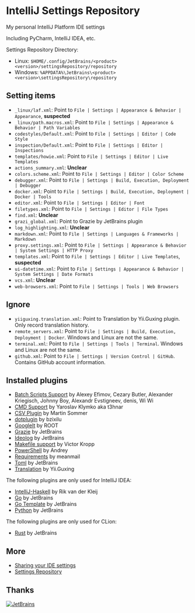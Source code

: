 # IntelliJ Settings Repository

My personal IntelliJ Platform IDE settings

Including PyCharm, IntelliJ IDEA, etc.

Settings Repository Directory:

- Linux: `$HOME/.config/JetBrains/<product><version>/settingsRepository/repository`
- Windows: `%APPDATA%\JetBrains\<product><version>\settingsRepository\repository`

## Setting items

- `_linux/laf.xml`: Point to `File | Settings | Appearance & Behavior | Appearance`, **suspected**
- `_linux/path.macros.xml`: Point to `File | Settings | Appearance & Behavior | Path Variables`
- `codestyles/Default.xml`: Point to `File | Settings | Editor | Code Style`
- `inspection/Default.xml`: Point to `File | Settings | Editor | Inspections`
- `templates/howie.xml`: Point to `File | Settings | Editor | Live Templates`
- `actions_summary.xml`: **Unclear**
- `colors.scheme.xml`: Point to `File | Settings | Editor | Color Scheme`
- `debugger.xml`: Point to `File | Settings | Build, Execution, Deployment | Debugger`
- `docker.xml`: Point to `File | Settings | Build, Execution, Deployment | Docker | Tools`
- `editor.xml`: Point to `File | Settings | Editor | Font`
- `filetypes.xml`: Point to `File | Settings | Editor | File Types`
- `find.xml`: **Unclear**
- `grazi_global.xml`: Point to Grazie by JetBrains plugin
- `log_highlighting.xml`: **Unclear**
- `markdown.xml`: Point to `File | Settings | Languages & Frameworks | Markdown`
- `proxy.settings.xml`: Point to `File | Settings | Appearance & Behavior | System Settings | HTTP Proxy`
- `templates.xml`: Point to `File | Settings | Editor | Live Templates`, **suspected**
- `ui-datetime.xml`: Point to `File | Settings | Appearance & Behavior | System Settings | Date Formats`
- `vcs.xml`: **Unclear**
- `web-browsers.xml`: Point to `File | Settings | Tools | Web Browsers`

## Ignore

- `yiiguxing.translation.xml`: Point to Translation by Yii.Guxing plugin. Only record translation history.
- `remote_servers.xml`: Point to `File | Settings | Build, Execution, Deployment | Docker`. Windows and Linux are not the same.
- `terminal.xml`: Point to `File | Settings | Tools | Terminal`. Windows and Linux are not the same.
- `github.xml`: Point to `File | Settings | Version Control | GitHub`. Contains GitHub account information.

## Installed plugins

- [Batch Scripts Support](https://plugins.jetbrains.com/plugin/265-batch-scripts-support/) by Alexey Efimov, Cezary Butler, Alexander Kriegisch, Johnny Boy, Alexandr Evstigneev, denis, Wi Wi
- [CMD Support](https://plugins.jetbrains.com/plugin/5834-cmd-support/) by Yaroslav Klymko aka t3hnar
- [CSV Plugin](https://plugins.jetbrains.com/plugin/10037-csv-plugin/) by Martin Sommer
- [dotplugin](https://plugins.jetbrains.com/plugin/10312-dotplugin/) by bzixilu
- [GoogleIt](https://plugins.jetbrains.com/plugin/7402-googleit/) by ROOT
- [Grazie](https://plugins.jetbrains.com/plugin/12175-grazie/) by JetBrains
- [Ideolog](https://plugins.jetbrains.com/plugin/9746-ideolog/) by JetBrains
- [Makefile support](https://plugins.jetbrains.com/plugin/9333-makefile-support/) by Victor Kropp
- [PowerShell](https://plugins.jetbrains.com/plugin/10249-powershell) by Andrey
- [Requirements](https://plugins.jetbrains.com/plugin/10837-requirements/) by meanmail
- [Toml](https://plugins.jetbrains.com/plugin/8195-toml) by JetBrains
- [Translation](https://plugins.jetbrains.com/plugin/8579-translation/) by Yii.Guxing

The following plugins are only used for IntelliJ IDEA:

- [IntelliJ-Haskell](https://plugins.jetbrains.com/plugin/8258-intellij-haskell/) by Rik van der Kleij
- [Go](https://plugins.jetbrains.com/plugin/9568-go/) by JetBrains
- [Go Template](https://plugins.jetbrains.com/plugin/10581-go-template/) by JetBrains
- [Python](https://plugins.jetbrains.com/plugin/631-python/) by JetBrains

The following plugins are only used for CLion:

- [Rust](https://plugins.jetbrains.com/plugin/8182-rust) by JetBrains

## More

- [Sharing your IDE settings](https://www.jetbrains.com/help/idea/sharing-your-ide-settings.html)
- [Settings Repository](https://www.jetbrains.com/help/idea/settings-tools-settings-repository.html)

## Thanks
[![JetBrains](https://www.jetbrains.com/company/brand/img/logo5.svg)](https://www.jetbrains.com/)
